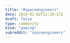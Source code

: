 ```yaml
---
title: "#spaceengineers"
date: 2019-01-02T21:39:17Z
draft: false
type: community
kind: "gaming"
subreddit: "spaceengineers"
---
```

